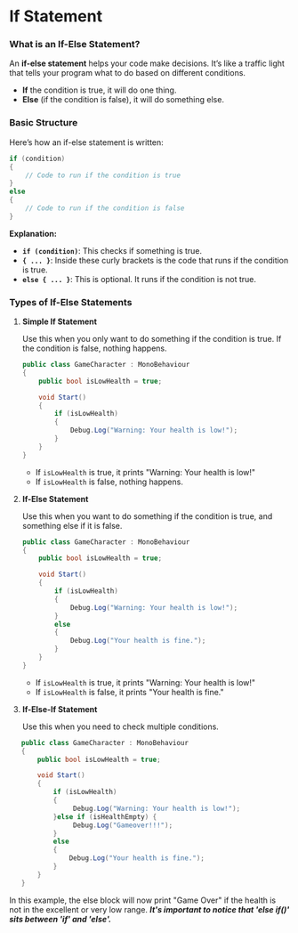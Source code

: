 # If Statement

### What is an If-Else Statement?

An **if-else statement** helps your code make decisions. It’s like a traffic light that tells your program what to do based on different conditions. 

- **If** the condition is true, it will do one thing.
- **Else** (if the condition is false), it will do something else.

### Basic Structure

Here’s how an if-else statement is written:

```csharp
if (condition)
{
    // Code to run if the condition is true
}
else
{
    // Code to run if the condition is false
}
```

**Explanation:**

- **`if (condition)`**: This checks if something is true.
- **`{ ... }`**: Inside these curly brackets is the code that runs if the condition is true.
- **`else { ... }`**: This is optional. It runs if the condition is not true.

### Types of If-Else Statements

1. **Simple If Statement**

   Use this when you only want to do something if the condition is true. If the condition is false, nothing happens.

   ```csharp
   public class GameCharacter : MonoBehaviour
   {
       public bool isLowHealth = true;

       void Start()
       {
           if (isLowHealth)
           {
               Debug.Log("Warning: Your health is low!");
           }
       }
   }
   ```

   - If `isLowHealth` is true, it prints "Warning: Your health is low!"
   - If `isLowHealth` is false, nothing happens.

2. **If-Else Statement**

   Use this when you want to do something if the condition is true, and something else if it is false.

   ```csharp
   public class GameCharacter : MonoBehaviour
   {
       public bool isLowHealth = true;

       void Start()
       {
           if (isLowHealth)
           {
               Debug.Log("Warning: Your health is low!");
           }
           else
           {
               Debug.Log("Your health is fine.");
           }
       }
   }
   ```

   - If `isLowHealth` is true, it prints "Warning: Your health is low!"
   - If `isLowHealth` is false, it prints "Your health is fine."

3. **If-Else-If Statement**

   Use this when you need to check multiple conditions.

```csharp
   public class GameCharacter : MonoBehaviour
   {
       public bool isLowHealth = true;

       void Start()
       {
           if (isLowHealth)
           {
                Debug.Log("Warning: Your health is low!");
           }else if (isHealthEmpty) {
                Debug.Log("Gameover!!!");
           }
           else
           {
               Debug.Log("Your health is fine.");
           }
       }
   }
   ```

In this example, the else block will now print "Game Over" if the health is not in the excellent or very low range.
***It's important to notice that 'else if()' sits between 'if' and 'else'.***
